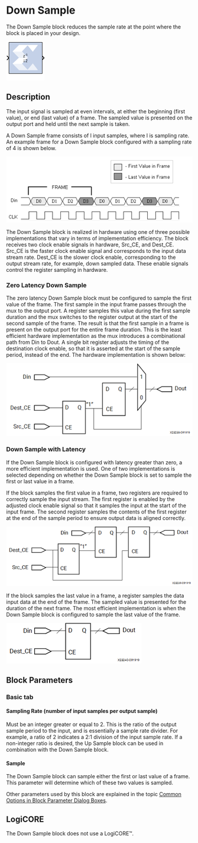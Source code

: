 # Down Sample

The Down Sample block reduces the sample rate at the point where
the block is placed in your design.

![](./Images/block.png)

## Description

The input signal is sampled at even intervals, at either the beginning
(first value), or end (last value) of a frame. The sampled value is
presented on the output port and held until the next sample is taken.

A Down Sample frame consists of l input samples, where l is sampling
rate. An example frame for a Down Sample block configured with a
sampling rate of 4 is shown below.

  
![](./Images/xtq1538085466148.png)  

The Down Sample block is realized in hardware using one of three
possible implementations that vary in terms of implementation
efficiency. The block receives two clock enable signals in hardware,
Src_CE, and Dest_CE. Src_CE is the faster clock enable signal and
corresponds to the input data stream rate. Dest_CE is the slower clock
enable, corresponding to the output stream rate, for example, down
sampled data. These enable signals control the register sampling in
hardware.

### Zero Latency Down Sample

The zero latency Down Sample block must be configured to sample the
first value of the frame. The first sample in the input frame passes
through the mux to the output port. A register samples this value during
the first sample duration and the mux switches to the register output at
the start of the second sample of the frame. The result is that the
first sample in a frame is present on the output port for the entire
frame duration. This is the least efficient hardware implementation as
the mux introduces a combinational path from Din to Dout. A single bit
register adjusts the timing of the destination clock enable, so that it
is asserted at the start of the sample period, instead of the end. The
hardware implementation is shown below:


![](./Images/uat1538085467153.png)  

### Down Sample with Latency

If the Down Sample block is configured with latency greater than zero, a
more efficient implementation is used. One of two implementations is
selected depending on whether the Down Sample block is set to sample the
first or last value in a frame.

If the block samples the first value in a frame, two registers are
required to correctly sample the input stream. The first register is
enabled by the adjusted clock enable signal so that it samples the input
at the start of the input frame. The second register samples the
contents of the first register at the end of the sample period to ensure
output data is aligned correctly.

  
![](./Images/pls1538085468180.png)  

If the block samples the last value in a frame, a register samples the
data input data at the end of the frame. The sampled value is presented
for the duration of the next frame. The most efficient implementation is
when the Down Sample block is configured to sample the last value of the
frame.
  
![](./Images/ley1538085469133.png)  

## Block Parameters

### Basic tab  
#### Sampling Rate (number of input samples per output sample)  
Must be an integer greater or equal to 2. This is the ratio of the
output sample period to the input, and is essentially a sample rate
divider. For example, a ratio of 2 indicates a 2:1 division of the input
sample rate. If a non-integer ratio is desired, the Up Sample block can
be used in combination with the Down Sample block.

#### Sample  
The Down Sample block can sample either the first or last value of a
frame. This parameter will determine which of these two values is
sampled.

Other parameters used by this block are explained in the topic [Common
Options in Block Parameter Dialog
Boxes](matlab:helpview(vmcHelp('name','common-options'))).

## LogiCORE

The Down Sample block does not use a LogiCORE™.
